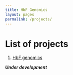 ```yaml
---
title: HbF Genomics
layout: pages
parmalink: /projects/
---
```


# List of projects

1. [HbF genomics](/projects/hbfgwas.html)


***Under development***

